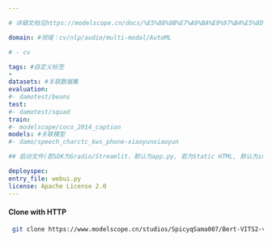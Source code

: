 ```yaml
---

# 详细文档见https://modelscope.cn/docs/%E5%88%9B%E7%A9%BA%E9%97%B4%E5%8D%A1%E7%89%87

domain: #领域：cv/nlp/audio/multi-modal/AutoML

# - cv

tags: #自定义标签
-
datasets: #关联数据集
evaluation:
#- damotest/beans
test:
#- damotest/squad
train:
#- modelscope/coco_2014_caption
models: #关联模型
#- damo/speech_charctc_kws_phone-xiaoyunxiaoyun

## 启动文件(若SDK为Gradio/Streamlit，默认为app.py, 若为Static HTML, 默认为index.html)

deployspec:
entry_file: webui.py
license: Apache License 2.0
---
```


#### Clone with HTTP

```bash
 git clone https://www.modelscope.cn/studios/SpicyqSama007/Bert-VITS2-v2.3-clap.git
```